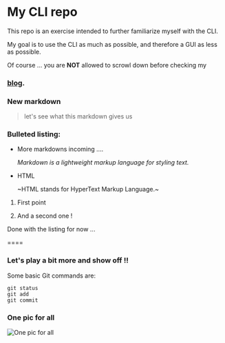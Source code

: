 # My CLI repo

This repo is an exercise intended to further familiarize myself 
with the CLI.

My goal is to use the CLI as much as possible, and therefore a GUI as less as possible.

Of course ... you are **NOT** allowed to scrowl down before checking my 
### [blog](https://www.jeremyperreau.com/).

### New **markdown**

> let's see what this markdown gives us

### Bulleted listing:

* More markdowns incoming ....
 
	*Markdown is a lightweight markup language for styling text.*
 
* HTML
 
	~HTML stands for HyperText Markup Language.~

1. First point

2. And a second one !

Done with the listing for now ...

====

### Let's play a bit more and show off !!

Some basic Git commands are:
```
git status
git add
git commit
```

### One pic for all
![One pic for all](https://pbs.twimg.com/media/FRbf6h4WUAERgPt?format=jpg&name=4096x4096)
